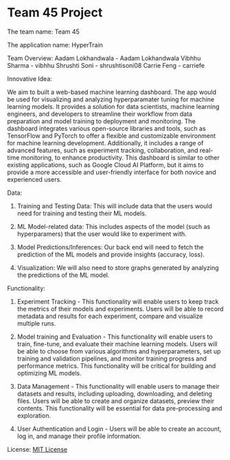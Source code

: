 # Team 45 Project

The team name: Team 45

The application name: HyperTrain

Team Overview:
Aadam Lokhandwala - Aadam Lokhandwala
Vibhhu Sharma - vibhhu
Shrushti Soni - shrushtisoni08
Carrie Feng - carriefe

Innovative Idea:

We aim to built a web-based machine learning dashboard. The app would be used for visualizing and analyzing hyperparamater tuning for machine learning models. It provides a solution for data scientists, machine learning engineers, and developers to streamline their workflow from data preparation and model training to deployment and monitoring. The dashboard integrates various open-source libraries and tools, such as TensorFlow and PyTorch to offer a flexible and customizable environment for machine learning development. Additionally, it includes a range of advanced features, such as experiment tracking, collaboration, and real-time monitoring, to enhance productivity. This dashboard is similar to other existing applications, such as Google Cloud AI Platform, but it aims to provide a more accessible and user-friendly interface for both novice and experienced users.


Data:
1. Training and Testing Data: This will include data that the users would need for training and testing their ML models.

2. ML Model-related data: This includes aspects of the model (such as hyperparamers) that the user would like to experiment with.

3. Model Predictions/Inferences: Our back end will need to fetch the prediction of the ML models and provide insights (accuracy, loss).

4. Visualization: We will also need to store graphs generated by analyzing the predictions of the ML model.

 <!-- provides a list of the data your application will support. For each data type, you must include a brief description of the data and how it will be used in your application. For example, if you are creating a recipe application, you might have a data type for recipes. You would then describe what a recipe is and how it will be used in your application. You must include at least four different types of data (excluding user data (e.g., username, email, avatar)). -->

Functionality:

1. Experiment Tracking - This functionality will enable users to keep track the metrics of their models and experiments. Users will be able to record metadata and results for each experiment, compare and visualize multiple runs.

2. Model training and Evaluation - This functionality will enable users to train, fine-tune, and evaluate their machine learning models. Users will be able to choose from various algorithms and hyperparameters, set up training and validation pipelines, and monitor training progress and performance metrics. This functionality will be critical for building and optimizing ML models.

3. Data Management - This functionality will enable users to manage their datasets and results, including uploading, downloading, and deleting files. Users will be able to create and organize datasets, preview their contents. This functionality will be essential for data pre-processing and exploration.

4. User Authentication and Login - Users will be able to create an account, log in, and manage their profile information. 

License: [MIT License](https://opensource.org/licenses/MIT)
 <!-- includes the license you choose for your project. You must choose a license from the Open Source Initiative and include a link to the license in your README.md file. You must also include a copy of the license in your repository (LICENSE). For example, if you choose the MIT license, you would include the following in your README.md file -->